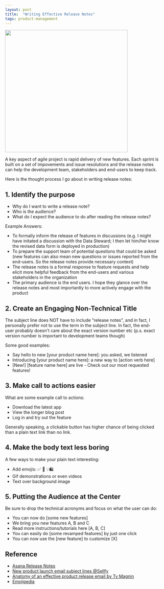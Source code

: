 ```yaml
---
layout: post
title:  "Writing Effective Release Notes"
tags: product-management
---
```

<img src="https://github.com/tanyayt/tanyayt.github.io/blob/master/images/email.png?raw=true" height=400px>

A key aspect of agile project is rapid delivery of new features. Each sprint is built on a set of impovements and issue resolutions and the release notes can help the development team, stakeholders and end-users to keep track. 

Here is the thought process I go about in writing release notes: 

## 1. Identify the purpose

* Why do I want to write a release note? 
* Who is the audience? 
* What do I expect the audience to do after reading the release notes? 

Example Answers: 

- To formally inform the release of features in discussions (e.g. I might have initated a discussion with the Data Steward; I then let him/her know the revised data form is deployed in production) 
- To prepare the support team of potential questions that could be asked (new features can also mean new questions or issues reported from the end-users. So the release notes provide necessary context) 
- The release notes is a formal response to feature requests and help elicit more helpful feedback from the end-users and various stakeholders in the organization
- The primary audience is the end users. I hope they glance over the release notes and most importantly to more actively engage with the product

## 2. Create an Engaging Non-Technical Title 

The subject line does NOT have to include "release notes", and in fact, I personally prefer not to use the term in the subject line. In fact, the end-user probably doesn't care about the exact version number etc (p.s. exact version number is important to development teams though)

Some good examples: 

* Say hello to new [your product name here]: you asked, we listened 
* Introducing [your product name here]: a new way to [action verb here]
* [New!] [feature name here] are live - Check out our most requested features!

## 3. Make call to actions easier 

What are some example call to actions: 

- Download the latest app 
- View the longer blog post 
- Log in and try out the feature 

Generally speaking, a clickable button has higher chance of being clicked than a plain text link than no link. 

## 4. Make the body text less boring

A few ways to make your plain text interesting: 

* Add emojis: ✅ 📱 💡🛍️ 
* Gif demonstrations or even videos 
* Text over background image 

## 5. Putting the Audience at the Center 

Be sure to drop the technical acronyms and focus on what the user can do: 

* You can now do [some new features] 
* We bring you new features A, B and C 
* Read more instructions/tutorials here [A, B, C]
* You can easily do [some revamped features] by just one click 
* You can now use the [new feature] to customize [X]




## Reference 

* [Asana Release Notes](https://asana.com/guide/help/faq/release-notes)
* [New product launch email subject lines @Sellfy](https://blog.sellfy.com/new-product-launch-email-subject-lines/)
* [Anatomy of an effective product release email by Ty Magnin](https://www.appcues.com/blog/anatomy-of-an-effective-product-release-email)
* [Emojipedia](https://emojipedia.org/)